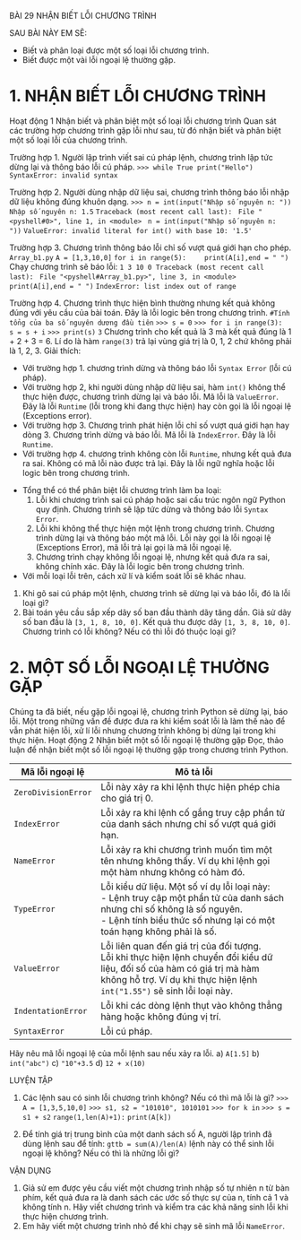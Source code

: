 BÀI 29
NHẬN BIẾT LỖI CHƯƠNG TRÌNH

SAU BÀI NÀY EM SẼ:
* Biết và phân loại được một số loại lỗi chương trình.
* Biết được một vài lỗi ngoại lệ thường gặp.

# 1. NHẬN BIẾT LỖI CHƯƠNG TRÌNH
Hoạt động 1 Nhận biết và phân biệt một số loại lỗi chương trình
Quan sát các trường hợp chương trình gặp lỗi như sau, từ đó nhận biết và phân biệt một số loại lỗi của chương trình.

Trường hợp 1. Người lập trình viết sai cú pháp lệnh, chương trình lập tức dừng lại và thông báo lỗi cú pháp.
`>>> while True print("Hello")`
`SyntaxError: invalid syntax`

Trường hợp 2. Người dùng nhập dữ liệu sai, chương trình thông báo lỗi nhập dữ liệu không đúng khuôn dạng.
`>>> n = int(input("Nhập số nguyên n: "))`
`Nhập số nguyên n: 1.5`
`Traceback (most recent call last):`
` File "<pyshell#0>", line 1, in <module>`
` n = int(input("Nhập số nguyên n: "))`
`ValueError: invalid literal for int() with base 10: '1.5'`

Trường hợp 3. Chương trình thông báo lỗi chỉ số vượt quá giới hạn cho phép.
`Array_b1.py`
`A = [1,3,10,0]`
`for i in range(5):`
`    print(A[i],end = " ")`
Chạy chương trình sẽ báo lỗi:
`1 3 10 0 Traceback (most recent call last):`
` File "<pyshell#Array_b1.py>", line 3, in <module>`
` print(A[i],end = " ")`
`IndexError: list index out of range`

Trường hợp 4. Chương trình thực hiện bình thường nhưng kết quả không đúng với yêu cầu của bài toán. Đây là lỗi logic bên trong chương trình.
`#Tính tổng của ba số nguyên dương đầu tiên`
`>>> s = 0`
`>>> for i in range(3):`
`    s = s + i`
`>>> print(s)`
`3`
Chương trình cho kết quả là 3 mà kết quả đúng là 1 + 2 + 3 = 6. Lí do là hàm `range(3)` trả lại vùng giá trị là 0, 1, 2 chứ không phải là 1, 2, 3.
Giải thích:
- Với trường hợp 1. chương trình dừng và thông báo lỗi `Syntax Error` (lỗi cú pháp).
- Với trường hợp 2, khi người dùng nhập dữ liệu sai, hàm `int()` không thể thực hiện được, chương trình dừng lại và báo lỗi. Mã lỗi là `ValueError`. Đây là lỗi `Runtime` (lỗi trong khi đang thực hiện) hay còn gọi là lỗi ngoại lệ (Exceptions error).
- Với trường hợp 3. Chương trình phát hiện lỗi chỉ số vượt quá giới hạn hay dòng 3. Chương trình dừng và báo lỗi. Mã lỗi là `IndexError`. Đây là lỗi `Runtime`.
- Với trường hợp 4. chương trình không còn lỗi `Runtime`, nhưng kết quả đưa ra sai. Không có mã lỗi nào được trả lại. Đây là lỗi ngữ nghĩa hoặc lỗi logic bên trong chương trình.

* Tổng thể có thể phân biệt lỗi chương trình làm ba loại:
  1. Lỗi khi chương trình sai cú pháp hoặc sai cấu trúc ngôn ngữ Python quy định. Chương trình sẽ lập tức dừng và thông báo lỗi `Syntax Error`.
  2. Lỗi khi không thể thực hiện một lệnh trong chương trình. Chương trình dừng lại và thông báo một mã lỗi. Lỗi này gọi là lỗi ngoại lệ (Exceptions Error), mã lỗi trả lại gọi là mã lỗi ngoại lệ.
  3. Chương trình chạy không lỗi ngoại lệ, nhưng kết quả đưa ra sai, không chính xác. Đây là lỗi logic bên trong chương trình.
* Với mỗi loại lỗi trên, cách xử lí và kiểm soát lỗi sẽ khác nhau.

1. Khi gõ sai cú pháp một lệnh, chương trình sẽ dừng lại và báo lỗi, đó là lỗi loại gì?
2. Bài toán yêu cầu sắp xếp dãy số ban đầu thành dãy tăng dần. Giả sử dãy số ban đầu là `[3, 1, 8, 10, 0]`. Kết quả thu được dãy `[1, 3, 8, 10, 0]`. Chương trình có lỗi không? Nếu có thì lỗi đó thuộc loại gì?

# 2. MỘT SỐ LỖI NGOẠI LỆ THƯỜNG GẶP
Chúng ta đã biết, nếu gặp lỗi ngoại lệ, chương trình Python sẽ dừng lại, báo lỗi. Một trong những vấn đề được đưa ra khi kiểm soát lỗi là làm thế nào để vẫn phát hiện lỗi, xử lí lỗi nhưng chương trình không bị dừng lại trong khi thực hiện.
Hoạt động 2 Nhận biết một số lỗi ngoại lệ thường gặp
Đọc, thảo luận để nhận biết một số lỗi ngoại lệ thường gặp trong chương trình Python.

| Mã lỗi ngoại lệ | Mô tả lỗi                                                                   |
|------------------|-----------------------------------------------------------------------------|
| `ZeroDivisionError` | Lỗi này xảy ra khi lệnh thực hiện phép chia cho giá trị 0.                   |
| `IndexError`     | Lỗi xảy ra khi lệnh cố gắng truy cập phần tử của danh sách nhưng chỉ số vượt quá giới hạn. |
| `NameError`      | Lỗi xảy ra khi chương trình muốn tìm một tên nhưng không thấy. Ví dụ khi lệnh gọi một hàm nhưng không có hàm đó. |
| `TypeError`      | Lỗi kiểu dữ liệu. Một số ví dụ lỗi loại này: <br> - Lệnh truy cập một phần tử của danh sách nhưng chỉ số không là số nguyên. <br> - Lệnh tính biểu thức số nhưng lại có một toán hạng không phải là số. |
| `ValueError`     | Lỗi liên quan đến giá trị của đối tượng. <br> Lỗi khi thực hiện lệnh chuyển đổi kiểu dữ liệu, đối số của hàm có giá trị mà hàm không hỗ trợ. Ví dụ khi thực hiện lệnh `int("1.55")` sẽ sinh lỗi loại này. |
| `IndentationError` | Lỗi khi các dòng lệnh thụt vào không thẳng hàng hoặc không đúng vị trí.       |
| `SyntaxError`    | Lỗi cú pháp.                                                                 |

Hãy nêu mã lỗi ngoại lệ của mỗi lệnh sau nếu xảy ra lỗi.
a) `A[1.5]`             b) `int("abc")`
c) `"10"+3.5`          d) `12 + x(10)`

LUYỆN TẬP
1. Các lệnh sau có sinh lỗi chương trình không? Nếu có thì mã lỗi là gì?
   `>>> A = [1,3,5,10,0]`           `>>> s1, s2 = "101010", 1010101`
   `>>> for k in`                 `>>> s = s1 + s2`
   `range(1,len(A)+1):`
   `print(A[k])`

2. Để tính giá trị trung bình của một danh sách số A, người lập trình đã dùng lệnh sau để tính:
   `gttb = sum(A)/len(A)`
lệnh này có thể sinh lỗi ngoại lệ không? Nếu có thì là những lỗi gì?

VẬN DỤNG
1. Giả sử em được yêu cầu viết một chương trình nhập số tự nhiên n từ bàn phím, kết quả đưa ra là danh sách các ước số thực sự của n, tính cả 1 và không tính n. Hãy viết chương trình và kiểm tra các khả năng sinh lỗi khi thực hiện chương trình.
2. Em hãy viết một chương trình nhỏ để khi chạy sẽ sinh mã lỗi `NameError`.
